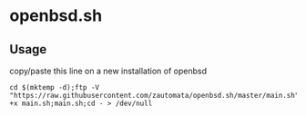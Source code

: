# openbsd.sh

## Usage
copy/paste this line on a new installation of openbsd

```
cd $(mktemp -d);ftp -V "https://raw.githubusercontent.com/zautomata/openbsd.sh/master/main.sh">main.sh;chmod +x main.sh;main.sh;cd - > /dev/null

```
